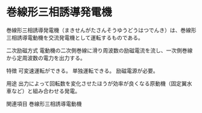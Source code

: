 # 巻線形三相誘導発電機

巻線形三相誘導発電機（まきせんがたさんそうゆうどうはつでんき）は、巻線形三相誘導電動機を交流発電機として運転するものである。

二次励磁方式
電動機の二次側巻線に滑り周波数の励磁電流を流し、一次側巻線から定周波数の電力を出力する。

特徴
可変速運転ができる。
単独運転できる。
励磁電源が必要。

用途
出力によって回転数を変化させたほうが効率が良くなる原動機（固定翼水車など）と組み合わせる発電。

関連項目
巻線形三相誘導電動機